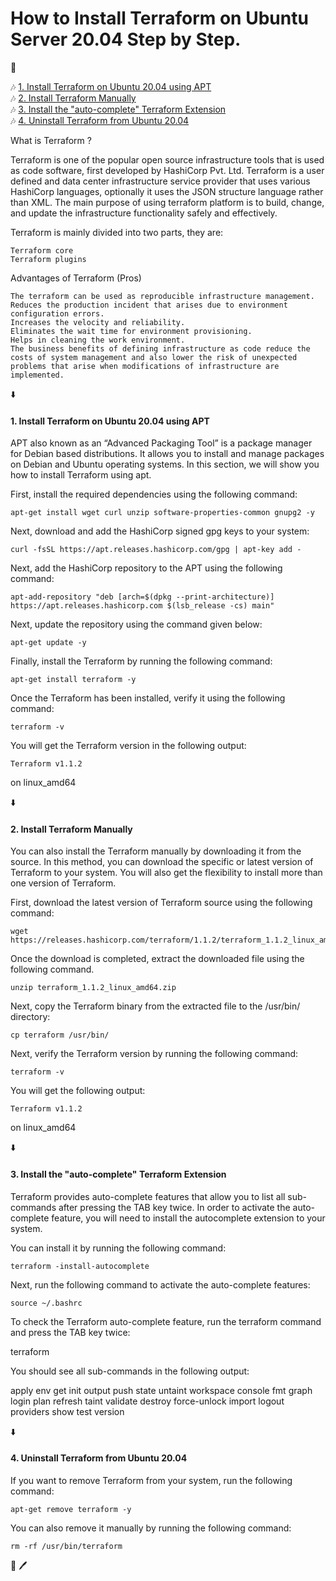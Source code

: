# How to Install Terraform on Ubuntu Server 20.04 Step by Step.

:microphone:

   :notes: [1. Install Terraform on Ubuntu 20.04 using APT](#install_terraform)<br />
   :notes: [2. Install Terraform Manually](#install_terraform_manually)<br />
   :notes: [3. Install the "auto-complete" Terraform Extension](#install_terraform_extension)<br />
   :notes: [4. Uninstall Terraform from Ubuntu 20.04](#uninstall_terraform)<br />
        
What is Terraform ?

Terraform is one of the popular open source infrastructure tools that is used as code software, first developed by HashiCorp Pvt. Ltd. Terraform is a user defined and data center infrastructure service provider that uses various HashiCorp languages, optionally it uses the JSON structure language rather than XML. The main purpose of using terraform platform is to build, change, and update the infrastructure functionality safely and effectively. 



Terraform is mainly divided into two parts, they are:

    Terraform core
    Terraform plugins


Advantages of Terraform (Pros)

    The terraform can be used as reproducible infrastructure management.
    Reduces the production incident that arises due to environment configuration errors.
    Increases the velocity and reliability.
    Eliminates the wait time for environment provisioning.
    Helps in cleaning the work environment.
    The business benefits of defining infrastructure as code reduce the costs of system management and also lower the risk of unexpected problems that arise when modifications of infrastructure are implemented.



:arrow_down: <a name="install_terraform"></a>                
#### 1. Install Terraform on Ubuntu 20.04 using APT

APT also known as an “Advanced Packaging Tool” is a package manager for Debian based distributions. It allows you to install and manage packages on Debian and Ubuntu operating systems. In this section, we will show you how to install Terraform using apt.

First, install the required dependencies using the following command:

    apt-get install wget curl unzip software-properties-common gnupg2 -y

Next, download and add the HashiCorp signed gpg keys to your system:

    curl -fsSL https://apt.releases.hashicorp.com/gpg | apt-key add -

Next, add the HashiCorp repository to the APT using the following command:

    apt-add-repository "deb [arch=$(dpkg --print-architecture)] https://apt.releases.hashicorp.com $(lsb_release -cs) main"

Next, update the repository using the command given below:

    apt-get update -y

Finally, install the Terraform by running the following command:

    apt-get install terraform -y

Once the Terraform has been installed, verify it using the following command:

    terraform -v

You will get the Terraform version in the following output:

    Terraform v1.1.2
    
on linux_amd64


:arrow_down: <a name="install_terraform_manually"></a>
#### 2. Install Terraform Manually

You can also install the Terraform manually by downloading it from the source. In this method, you can download the specific or latest version of Terraform to your system. You will also get the flexibility to install more than one version of Terraform.

First, download the latest version of Terraform source using the following command:

    wget https://releases.hashicorp.com/terraform/1.1.2/terraform_1.1.2_linux_amd64.zip

Once the download is completed, extract the downloaded file using the following command.

    unzip terraform_1.1.2_linux_amd64.zip

Next, copy the Terraform binary from the extracted file to the /usr/bin/ directory:

    cp terraform /usr/bin/

Next, verify the Terraform version by running the following command:

    terraform -v

You will get the following output:

    Terraform v1.1.2
    
on linux_amd64


:arrow_down: <a name="install_terraform_extension"></a>
#### 3. Install the "auto-complete" Terraform Extension

Terraform provides auto-complete features that allow you to list all sub-commands after pressing the TAB key twice. In order to activate the auto-complete feature, you will need to install the autocomplete extension to your system.

You can install it by running the following command:

    terraform -install-autocomplete

Next, run the following command to activate the auto-complete features:

    source ~/.bashrc

To check the Terraform auto-complete feature, run the terraform command and press the TAB key twice:

terraform


You should see all sub-commands in the following output:



apply         env           get           init          output        push          state         untaint       workspace
console       fmt           graph         login         plan          refresh       taint         validate
destroy       force-unlock  import        logout        providers     show          test          version


:arrow_down: <a name="uninstall_terraform"></a>
#### 4. Uninstall Terraform from Ubuntu 20.04

If you want to remove Terraform from your system, run the following command:

    apt-get remove terraform -y

You can also remove it manually by running the following command:

    rm -rf /usr/bin/terraform


:notebook: :pen:
